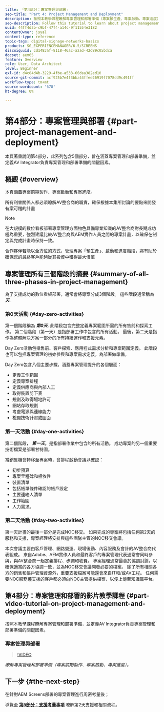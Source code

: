 ```yaml
---
title: 「第4部分：專案管理與部署」
seo-title: "Part 4: Project Management and Deployment"
description: 按照本教學課程瞭解專案管理和部署準備（專案預生產、專案啟動、專案進度）。 此外，瞭解專案範圍和時程表的定義方式，以及收集廠商、內部人力和裁切表的資訊。
seo-description: Follow this tutorial to learn about project management and deployment preparation (project pre-production, project initiation, project progression). Additionally, get to know how the project scope and schedule is defined along with gathering information on vendor, internal labor, and cut-sheets.
uuid: 44ff4d2b-c9bf-47f4-a14c-9f11554e3182
contentOwner: jsyal
content-type: reference
topic-tags: digital-signage-networks-basics
products: SG_EXPERIENCEMANAGER/6.5/SCREENS
discoiquuid: cd1483af-8118-46ac-a2ad-42d89c05bdca
docset: aem65
feature: Overview
role: User, Data Architect
level: Beginner
exl-id: d4c84d4b-3229-4fbe-a533-66daa382ed10
source-git-commit: acf925b7e4f3bba44ffee26919f7078dd9c491ff
workflow-type: tm+mt
source-wordcount: '678'
ht-degree: 0%

---
```


# 第4部分：專案管理與部署 {#part-project-management-and-deployment}

本頁著重說明第4部分，此系列包含5個部分，旨在涵蓋專案管理和部署準備，並定義AV Integrator負責專案管理和部署準備的關鍵因素。

## 概觀 {#overview}

本頁涵蓋專案前期製作、專案啟動和專案進度。

所有利害關係人都必須瞭解AV整合商的職責，確保根據本集所討論的要點來開發有案可稽的計畫

>[!NOTE]
>
>在大規模的數位看板部署專案管理方面物色具備專業知識的AV整合商對長期成功極為重要，強烈建議比較AV整合商與AEM實作人員之間的專案計畫，以確保在制定與完成計畫時保持一致。
>
>合作夥伴若能以全方位的方式，管理專案「預生產」、啟動和進度階段，將有助於確保您的最終客戶能夠從其投資中獲得最大價值

## 專案管理所有三個階段的摘要 {#summary-of-all-three-phases-in-project-management}

為了支援成功的數位看板部署，通常會將專案分成3個階段。 這些階段通常稱為 ***天***.

### 第0天活動 {#day-zero-activities}

第一個階段稱為 ***第0天***. 此階段包含完整定義專案範圍所需的所有售前和探索工作。 第二個階段（第一天）是指部署工作中包含的所有活動。 最後，第二天是指作為整體解決方案一部分的所有持續運作和支援元素。

Day Zero活動包括售前、客戶探索、應用程式需求分析和專案範圍定義。 此階段也可以包括專案管理的初始參與和專案需求定義，為部署做準備。

Day Zero包含八個主要步驟，涵蓋專案管理提升的各個層面：

* 定義工作範圍
* 定義專案排程
* 定義供應商與內部人工
* 取得裝置剪下表
* 規劃及取得場地許可
* 網站存取規劃
* 考慮電源與連線能力
* 檢閱技術計畫或圖面

### 第一天活動 {#day-one-activities}

第二個階段， ***第一天***，是指部署作業中包含的所有活動。 成功專案的另一個重要技術檔案是部署甘特圖。

當銷售機會轉移至專案時，會排程啟動會議以確認：

* 初步預算
* 專案里程碑和相依性
* 裝置清單
* 包括帳單條件確認的帳戶設定
* 主要連絡人清單
* 工作範圍
* 人力需求。

### 第二天活動 {#day-two-activities}

第一天計畫的最後一部分是完成NOC移交。 如果完成的專案將包括任何第2天的服務和支援，專案經理將安排與這些團隊主管的NOC移交會議。

本次會議主要由客戶管理、網路營運、現場後勤、內容服務及會計的AV整合商代表組成。 來自Adobe、AEM實作人員和最終客戶的專案管理代表通常會同時參與，與AV整合商一起定義排程、步調和收費。 專案經理通常最善於協調討論，以確保適當的各方協調一致，並為NOC移交會議開發必要的檔案。 除了所有相關各方的銷售和帳戶管理資源外，重要支援檔案可能還會來自IT和/或AV工程。 任何需要NOC服務檯支援的客戶都必須向NOC主管提供檔案，以便上傳至知識庫平台。

## 第4部分：專案管理和部署的影片教學課程 {#part-video-tutorial-on-project-management-and-deployment}

按照本教學課程瞭解專案管理和部署準備，並定義AV Integrator負責專案管理和部署準備的關鍵因素。

### 專案管理與部署

>[!VIDEO](https://video.tv.adobe.com/v/28408)

*瞭解專案管理和部署準備（專案前期製作、專案啟動、專案進度）。*

## 下一步 {#the-next-step}

在針對AEM Screens部署的專案管理進行周密考量後；

導覽至 **[第5部分：支援考量事項](support-considerations.md)** 瞭解第2天支援和相關流程。
